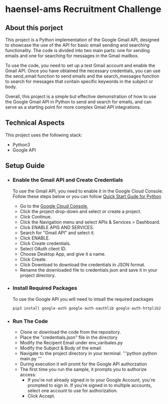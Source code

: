 # haensel-ams Recruitment Challenge

## About this porject
This project is a Python implementation of the Google Gmail API, designed to showcase the use of the API for basic email sending and searching functionality. The code is divided into two main parts: one for sending emails and one for searching for messages in the Gmail mailbox.

To use the code, you need to set up a test Gmail account and enable the Gmail API. Once you have obtained the necessary credentials, you can use the send_email function to send emails and the search_messages function to search for messages that contain specific keywords in the subject or body.

Overall, this project is a simple but effective demonstration of how to use the Google Gmail API in Python to send and search for emails, and can serve as a starting point for more complex Gmail API integrations.

## Technical Aspects
This project uses the following stack:
- Python3
- Google API

## Setup Guide
- ### Enable the Gmail API and Create Credentials
  To use the Gmail API, you need to enable it in the Google Cloud Console. Follow these steps below or you can follow <a 
  href="https://developers.google.com/gmail/api/quickstart/python">Quick Start Gude for Python</a>
  
  - Go to the <a href="https://console.developers.google.com/">Google Cloud Console.</a>
  - Click the project drop-down and select or create a project.
  - Click Continue.
  - Click the Navigation menu and select APIs & Services > Dashboard.
  - Click ENABLE APIS AND SERVICES.
  - Search for "Gmail API" and select it.
  - Click ENABLE.
  - Click Create credentials.
  - Select OAuth client ID.
  - Choose Desktop App, and give it a name.
  - Click Create.
  - Click Download to download the credentials in JSON format.
  - Rename the downloaded file to credentials.json and save it in your project directory.
- ### Install Required Packages
  To use the Google API you will need to intsall the required packages 
  ```python
  pip3 install google-auth google-auth-oauthlib google-auth-httplib2 google-api-python-client
  ```
- ### Run The Code
  - Clone or download the code from the repository.
  - Place the "credentials.json" file in the directory
  - Modify the Recipent Email under env_varibales.py
  - Modify the Subject & Body of the email
  - Navigate to the project directory in your terminal.
  '''python
  python main.py
  '''
  - During execution it will promt for the Google API authorzation
  - The first time you run the sample, it prompts you to authorize access:
    - If you're not already signed in to your Google Account, you're prompted to sign in. If you're signed in to multiple accounts, select one account to use for authorization.
    - Click Accept.